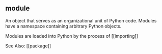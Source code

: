 ## **module**
An object that serves as an organizational unit of Python code.
Modules have a namespace containing arbitrary Python objects.

Modules are loaded into Python by the process of [[importing]]

See Also: [[package]]